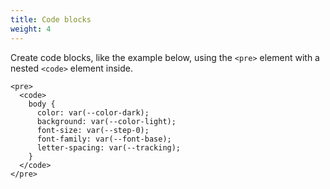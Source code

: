 ```yaml
---
title: Code blocks
weight: 4
---
```


Create code blocks, like the example below, using the `<pre>` element with a nested `<code>` element inside.

```
<pre>
  <code>
    body {
      color: var(--color-dark);
      background: var(--color-light);
      font-size: var(--step-0);
      font-family: var(--font-base);
      letter-spacing: var(--tracking);
    }
  </code>
</pre>
```